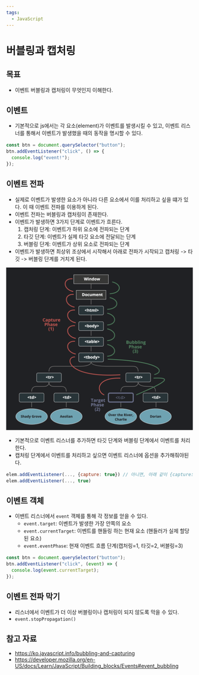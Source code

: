 ```yaml
---
tags:
  - JavaScript
---
```

# 버블링과 캡처링

## 목표

- 이벤트 버블링과 캡처링이 무엇인지 이해한다.

## 이벤트

- 기본적으로 js에서는 각 요소(element)가 이벤트를 발생시킬 수 있고, 이벤트 리스너를 통해서 이벤트가 발생했을 때의 동작을 명시할 수 있다.

```js 
const btn = document.querySelector("button");
btn.addEventListener("click", () => {
  console.log("event!");
});
```

## 이벤트 전파

- 실제로 이벤트가 발생한 요소가 아니라 다른 요소에서 이를 처리하고 싶을 떄가 있다. 이 때 이벤트 전파를 이용하게 된다.
- 이벤트 전파는 버블링과 캡처링이 존재한다.
- 이벤트가 발생하면 3가지 단계로 이벤트가 흐른다.
	1. 캡처링 단계: 이벤트가 하위 요소에 전파되는 단계
	2. 타깃 단계: 이벤트가 실제 타깃 요소에 전달되는 단계
	3. 버블링 단계: 이벤트가 상위 요소로 전파되는 단계
- 이벤트가 발생하면 최상위 조상에서 시작해서 아래로 전파가 시작되고 캡처링 -> 타깃 -> 버블링 단계를 거치게 된다.

![](assets/Pasted%20image%2020230323182004.png)

- 기본적으로 이벤트 리스너를 추가하면 타깃 단계와 버블링 단계에서 이벤트를 처리한다.
- 캡처링 단계에서 이벤트를 처리하고 싶으면 이벤트 리스너에 옵션을 추가해줘야된다.

```js
elem.addEventListener(..., {capture: true}) // 아니면, 아래 같이 {capture: true} 대신, true를 써줘도 된다.
elem.addEventListener(..., true)
```

## 이벤트 객체

- 이밴트 리스너에서 `event` 객체를 통해 각 정보를 얻을 수 있다.
	-   `event.target`: 이벤트가 발생한 가장 안쪽의 요소
	-   `event.currentTarget`: 이벤트를 핸들링 하는 현재 요소 (핸들러가 실제 할당된 요소)
	-   `event.eventPhase`: 현재 이벤트 흐름 단계(캡처링=1, 타깃=2, 버블링=3)

```js
const btn = document.querySelector("button");
btn.addEventListener("click", (event) => {
  console.log(event.currentTarget);
});
```

## 이벤트 전파 막기

- 리스너에서 이벤트가 더 이상 버블링이나 캡처링이 되지 않도록 막을 수 있다.
- `event.stopPropagation()`

## 참고 자료

- https://ko.javascript.info/bubbling-and-capturing
- https://developer.mozilla.org/en-US/docs/Learn/JavaScript/Building_blocks/Events#event_bubbling